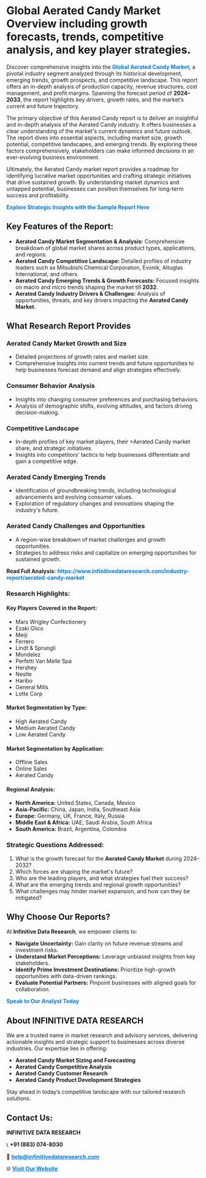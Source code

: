<h1>Global Aerated Candy Market Overview including growth forecasts, trends, competitive analysis, and key player strategies.</h1>
<p>
Discover comprehensive insights into the 
<a href="https://www.infinitivedataresearch.com/industry-report/aerated-candy-market" rel="dofollow" style="color: #007BFF; text-decoration: none;"><strong>Global Aerated Candy Market</strong></a>, a pivotal industry segment analyzed through its historical development, emerging trends, growth prospects, and competitive landscape. This report offers an in-depth analysis of production capacity, revenue structures, cost management, and profit margins. Spanning the forecast period of <strong>2024–2033</strong>, the report highlights key drivers, growth rates, and the market’s current and future trajectory.
</p>
<p>
The primary objective of this Aerated Candy report is to deliver an insightful and in-depth analysis of the Aerated Candy industry. It offers businesses a clear understanding of the market's current dynamics and future outlook. The report dives into essential aspects, including market size, growth potential, competitive landscapes, and emerging trends. By exploring these factors comprehensively, stakeholders can make informed decisions in an ever-evolving business environment.
</p>
<p>
Ultimately, the Aerated Candy market report provides a roadmap for identifying lucrative market opportunities and crafting strategic initiatives that drive sustained growth. By understanding market dynamics and untapped potential, businesses can position themselves for long-term success and profitability.
</p>
<p>
<a href="https://www.infinitivedataresearch.com/request-sample/reportId=112167" style="color: #007BFF; text-decoration: none;"><strong>Explore Strategic Insights with the Sample Report Here</strong></a>
</p>

<h2>Key Features of the Report:</h2>
<ul>
<li><strong>Aerated Candy Market Segmentation & Analysis:</strong> Comprehensive breakdown of global market shares across product types, applications, and regions.</li>
<li><strong>Aerated Candy Competitive Landscape:</strong> Detailed profiles of industry leaders such as Mitsubishi Chemical Corporation, Evonik, Altuglas International, and others.</li>
<li><strong>Aerated Candy Emerging Trends & Growth Forecasts:</strong> Focused insights on macro and micro trends shaping the market till <strong>2032</strong>.</li>
<li><strong>Aerated Candy Industry Drivers & Challenges:</strong> Analysis of opportunities, threats, and key drivers impacting the <strong>Aerated Candy Market</strong>.</li>
</ul>

<h2>What Research Report Provides</h2>
<h3>Aerated Candy Market Growth and Size</h3>
<ul>
<li>Detailed projections of growth rates and market size.</li>
<li>Comprehensive insights into current trends and future opportunities to help businesses forecast demand and align strategies effectively.</li>
</ul>

<h3>Consumer Behavior Analysis</h3>
<ul>
<li>Insights into changing consumer preferences and purchasing behaviors.</li>
<li>Analysis of demographic shifts, evolving attitudes, and factors driving decision-making.</li>
</ul>

<h3>Competitive Landscape</h3>
<ul>
<li>In-depth profiles of key market players, their >Aerated Candy market share, and strategic initiatives.</li>
<li>Insights into competitors' tactics to help businesses differentiate and gain a competitive edge.</li>
</ul>

<h3>Aerated Candy Emerging Trends</h3>
<ul>
<li>Identification of groundbreaking trends, including technological advancements and evolving consumer values.</li>
<li>Exploration of regulatory changes and innovations shaping the industry's future.</li>
</ul>

<h3>Aerated Candy Challenges and Opportunities</h3>
<ul>
<li>A region-wise breakdown of market challenges and growth opportunities.</li>
<li>Strategies to address risks and capitalize on emerging opportunities for sustained growth.</li>
</ul>
<p><strong>Read Full Analysis:</strong> <a href="https://www.infinitivedataresearch.com/industry-report/aerated-candy-market" rel="dofollow" style="color: #007BFF; text-decoration: none;"><strong>https://www.infinitivedataresearch.com/industry-report/aerated-candy-market</strong></a></p>
<h3>Research Highlights:</h3>
<h4>Key Players Covered in the Report:</h4>
<ul><li>Mars Wrigley Confectionery</li><li>Ezaki Glico</li><li>Meiji</li><li>Ferrero</li><li>Lindt &amp; Sprungli</li><li>Mondelez</li><li>Perfetti Van Melle Spa</li><li>Hershey</li><li>Nestle</li><li>Haribo</li><li>General Mills</li><li>Lotte Corp</li></ul>
<h4>Market Segmentation by Type:</h4>
<ul><li>High Aerated Candy</li><li>Medium Aerated Candy</li><li>Low Aerated Candy</li></ul>
<h4>Market Segmentation by Application:</h4>
<ul><li>Offline Sales</li><li>Online Sales</li><li>Aerated Candy</li></ul>

<h4>Regional Analysis:</h4>
<ul>
<li><strong>North America:</strong> United States, Canada, Mexico</li>
<li><strong>Asia-Pacific:</strong> China, Japan, India, Southeast Asia</li>
<li><strong>Europe:</strong> Germany, UK, France, Italy, Russia</li>
<li><strong>Middle East & Africa:</strong> UAE, Saudi Arabia, South Africa</li>
<li><strong>South America:</strong> Brazil, Argentina, Colombia</li>
</ul>

<h3>Strategic Questions Addressed:</h3>
<ol>
<li>What is the growth forecast for the <strong>Aerated Candy Market</strong> during 2024–2032?</li>
<li>Which forces are shaping the market's future?</li>
<li>Who are the leading players, and what strategies fuel their success?</li>
<li>What are the emerging trends and regional growth opportunities?</li>
<li>What challenges may hinder market expansion, and how can they be mitigated?</li>
</ol>

<h2>Why Choose Our Reports?</h2>
<p>At <strong>Infinitive Data Research</strong>, we empower clients to:</p>
<ul>
<li><strong>Navigate Uncertainty:</strong> Gain clarity on future revenue streams and investment risks.</li>
<li><strong>Understand Market Perceptions:</strong> Leverage unbiased insights from key stakeholders.</li>
<li><strong>Identify Prime Investment Destinations:</strong> Prioritize high-growth opportunities with data-driven rankings.</li>
<li><strong>Evaluate Potential Partners:</strong> Pinpoint businesses with aligned goals for collaboration.</li>
</ul>
<p><a href="https://www.infinitivedataresearch.com/industry-report/aerated-candy-market" rel="dofollow" style="color: #007BFF; text-decoration: none;"><strong>Speak to Our Analyst Today</strong></a></p>

<h2>About INFINITIVE DATA RESEARCH</h2>
<p>We are a trusted name in market research and advisory services, delivering actionable insights and strategic support to businesses across diverse industries. Our expertise lies in offering:</p>
<ul>
<li><strong>Aerated Candy Market Sizing and Forecasting</strong></li>
<li><strong>Aerated Candy Competitive Analysis</strong></li>
<li><strong>Aerated Candy Customer Research</strong></li>
<li><strong>Aerated Candy Product Development Strategies</strong></li>
</ul>
<p>Stay ahead in today’s competitive landscape with our tailored research solutions.</p>

<h2>Contact Us:</h2>
<p><strong>INFINITIVE DATA RESEARCH</strong></p>
<p>📞 <strong>+91 (883) 074-8030</strong></p>
<p>📧 <strong><a href="mailto:help@infinitivedataresearch.com" style="color: #007BFF;">help@infinitivedataresearch.com</a></strong></p>
<p>🌐 <strong><a href="https://www.infinitivedataresearch.com" rel="dofollow" style="color: #007BFF;">Visit Our Website</a></strong></p>